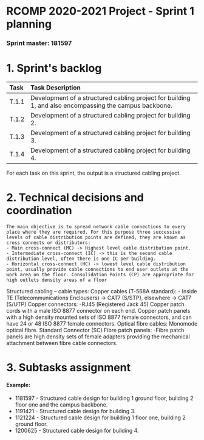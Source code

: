 RCOMP 2020-2021 Project - Sprint 1 planning
===========================================
### Sprint master: 181597 ###

# 1. Sprint's backlog #
| Task | Task Description
|:-----  |:---------------------------  |
|T.1.1 | Development of a structured cabling project for building 1, and also encompassing the campus backbone. |
|T.1.2 | Development of a structured cabling project for building 2. |
|T.1.3 | Development of a structured cabling project for building 3. |
|T.1.4 | Development of a structured cabling project for building 4. |

For each task on this sprint, the output is a structured cabling project.

# 2. Technical decisions and coordination #
    
    The main objective is to spread network cable connections to every place where they are required. For this purpose three successive levels of cable distribution points are defined, they are known as cross connects or distributors:
    - Main cross-connect (MC) -> Highest level cable distribution point.
    - Intermediate cross-connect (IC) -> this is the second cable distribution level, often there is one IC per building.
    - Horizontal cross-connect (HC) -> lowest level cable distribution point, usually provide cable connections to end user outlets at the work area on the floor. Consolidation Points (CP) are appropriate for high outlets density areas of a floor

   Structured cabling – cable types:
    Copper cables (T-568A standard):
    - Inside TE (Telecommunications Enclousers) -> CAT7 (S/STP), elsewhere -> CAT7 (S/UTP)
    Copper connectors:
    -RJ45 (Registered Jack 45)
    Copper patch cords with a male ISO 8877 connector on each end.
    Copper patch panels with a high density mounted sets of ISO 8877 female connectors, and can have 24 or 48 ISO 8877 female connectors.
    Optical fibre cables:
    Monomode optical fibre.
    Standard Connector (SC)
    Fibre patch panels:
    -Fibre patch panels are high density sets of female adapters providing the mechanical attachment between fibre cable connectors.
    
# 3. Subtasks assignment #

#### Example: ####
  * 1181597 - Structured cable design for building 1 ground floor, building 2 floor one and the campus backbone.
  * 1191421 - Structured cable design for building 3.
  * 1121224 - Structured cable design for building 1 floor one, building 2 ground floor.
  * 1200625 - Structured cable design for building 4.
